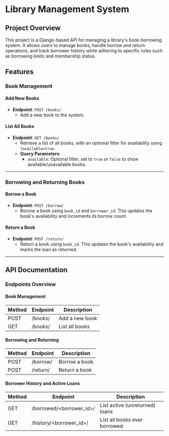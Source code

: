 # Library Management System

## Project Overview
This project is a Django-based API for managing a library's book borrowing system. It allows users to manage books, handle borrow and return operations, and track borrower history while adhering to specific rules such as borrowing limits and membership status.

## Features

### Book Management

#### **Add New Books**
- **Endpoint**: `POST /books/`
  - Add a new book to the system.

#### **List All Books**
- **Endpoint**: `GET /books/`
  - Retrieve a list of all books, with an optional filter for availability using `?available=true`.
  - **Query Parameters**:
    - `available`: Optional filter, set to `true` or `false` to show available/unavailable books.

---

### Borrowing and Returning Books

#### **Borrow a Book**
- **Endpoint**: `POST /borrow/`
  - Borrow a book using `book_id` and `borrower_id`. This updates the book's availability and increments its borrow count.

#### **Return a Book**
- **Endpoint**: `POST /return/`
  - Return a book using `book_id`. This updates the book's availability and marks the loan as returned.

---

## API Documentation

### Endpoints Overview

#### Book Management

| Method | Endpoint   | Description        |
|--------|------------|--------------------|
| POST   | /books/    | Add a new book     |
| GET    | /books/    | List all books     |

#### Borrowing and Returning

| Method | Endpoint   | Description        |
|--------|------------|--------------------|
| POST   | /borrow/   | Borrow a book      |
| POST   | /return/   | Return a book      |

#### Borrower History and Active Loans

| Method | Endpoint               | Description                     |
|--------|------------------------|---------------------------------|
| GET    | /borrowed/<borrower_id>/| List active (unreturned) loans |
| GET    | /history/<borrower_id>/ | List all books ever borrowed   |
